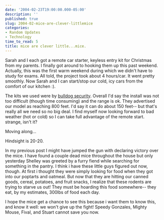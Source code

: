 ```yaml
---
date: '2004-02-23T19:00:00.000-05:00'
description: ''
published: true
slug: 2004-02-mice-are-clever-littlemice
categories:
- Random Updates
- Technology
time_to_read: 5
title: mice are clever little...mice.
---
```


Sarah and I each got a remote car starter, keyless entry kit for Christmas from my parents. I finally got around to hooking them up this past weekend. Actually, this was the first warm weekend during which we didn't have to study for exams. All told, the project took about 4 hours/car. It went pretty smoothly. Now Sarah and I can start/stop our cold, icy cars from the comfort of our kitchen :). 

The kits we used were by [bulldog security](http://www.bulldogsecurity.com). Overall I'd say the install was not too difficult (though time consuming) and the range is ok. They advertised our model as reaching 800 feet. I'd say it can do about 150 feet-- but that's really all we need so no big deal. I find myself now looking forward to bad weather (hot or cold) so I can take full advantage of the remote start. strange, isn't it?

Moving along...

Hindsight is 20-20.

In my previous post I might have jumped the gun with declaring victory over the mice. I have found a couple dead mice throughout the house but only yesterday Shelley was greeted by a furry fiend while searching for something in the pantry. I think i have these little guys figured out now, though. At first i thought they were simply looking for food when they got into our poptarts and oatmeal. But now that they are hitting our canned goods, cereal, potatoes, and fruit snacks, I realize that these rodents are trying to starve us out! They must be hoarding this food somewhere-- they eat, by my estimates, 300lbs of food each day. 

I hope the mice get a chance to see this because i want them to know this, and know it well: we won't give up the fight! Speedy Gonzales, Mighty Mouse, Fival, and Stuart cannot save you now.